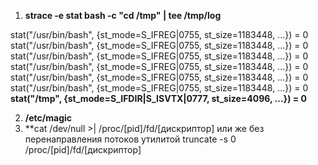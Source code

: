 1.  **strace -e stat bash -c "cd /tmp" | tee /tmp/log**    

stat("/usr/bin/bash", {st_mode=S_IFREG|0755, st_size=1183448, ...}) = 0  
stat("/usr/bin/bash", {st_mode=S_IFREG|0755, st_size=1183448, ...}) = 0  
stat("/usr/bin/bash", {st_mode=S_IFREG|0755, st_size=1183448, ...}) = 0  
stat("/usr/bin/bash", {st_mode=S_IFREG|0755, st_size=1183448, ...}) = 0  
stat("/usr/bin/bash", {st_mode=S_IFREG|0755, st_size=1183448, ...}) = 0  
stat("/usr/bin/bash", {st_mode=S_IFREG|0755, st_size=1183448, ...}) = 0  
**stat("/tmp", {st_mode=S_IFDIR|S_ISVTX|0777, st_size=4096, ...}) = 0**  

2. **/etc/magic**  
3. **cat /dev/null >| /proc/[pid]/fd/[дискриптор] или же без перенаправления потоков утилитой truncate -s 0 /proc/[pid]/fd/[дискриптор]
